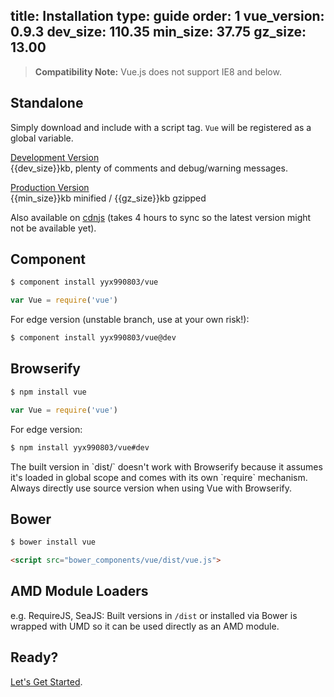 title: Installation
type: guide
order: 1
vue_version: 0.9.3
dev_size: 110.35
min_size: 37.75
gz_size: 13.00
---

> **Compatibility Note:** Vue.js does not support IE8 and below.

## Standalone

Simply download and include with a script tag. `Vue` will be registered as a global variable.

<a class="button" href="https://raw.github.com/yyx990803/vue/v{{vue_version}}/dist/vue.js" download>Development Version</a><br><span class="light">{{dev_size}}kb, plenty of comments and debug/warning messages.</span>

<a class="button" href="https://raw.github.com/yyx990803/vue/v{{vue_version}}/dist/vue.min.js" download>Production Version</a><br><span class="light">{{min_size}}kb minified / {{gz_size}}kb gzipped</span>

Also available on [cdnjs](//cdnjs.cloudflare.com/ajax/libs/vue/{{vue_version}}/vue.min.js) (takes 4 hours to sync so the latest version might not be available yet).

## Component

``` bash
$ component install yyx990803/vue
```
```js
var Vue = require('vue')
```

For edge version (unstable branch, use at your own risk!):

``` bash
$ component install yyx990803/vue@dev
```

## Browserify

``` bash
$ npm install vue
```
```js
var Vue = require('vue')
```

For edge version:

``` bash
$ npm install yyx990803/vue#dev
```

<p class="tip">The built version in `dist/` doesn't work with Browserify because it assumes it's loaded in global scope and comes with its own `require` mechanism. Always directly use source version when using Vue with Browserify.</p>

## Bower

``` bash
$ bower install vue
```

``` html
<script src="bower_components/vue/dist/vue.js">
```

## AMD Module Loaders

e.g. RequireJS, SeaJS: Built versions in `/dist` or installed via Bower is wrapped with UMD so it can be used directly as an AMD module.

## Ready?

[Let's Get Started](/guide/).